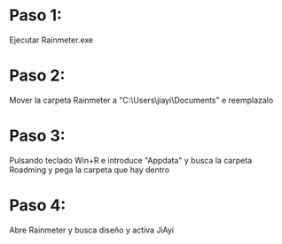 # Paso 1:
Ejecutar Rainmeter.exe

# Paso 2:
Mover la carpeta Rainmeter a "C:\Users\jiayi\Documents\" e reemplazalo

# Paso 3:
Pulsando teclado Win+R e introduce "Appdata" y busca la carpeta Roadming y pega la carpeta que hay dentro 

# Paso 4:
Abre Rainmeter y busca diseño y activa JiAyi

